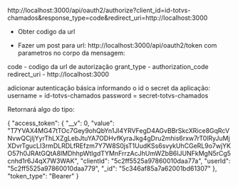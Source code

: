 http://localhost:3000/api/oauth2/authorize?client_id=id-totvs-chamados&response_type=code&redirect_uri=http://localhost:3000

* Obter codigo da url

* Fazer um post para url:
http://localhost:3000/api/oauth2/token
com parametros no corpo da mensagem:

code - codigo da url de autorização
grant_type - authorization_code
redirect_uri - http://localhost:3000

adicionar autenticação básica informando o id o secret da aplicação:
username = id-totvs-chamados
password = secret-totvs-chamados

Retornará algo do tipo:

{
    "access_token": {
        "__v": 0,
        "value": "T7YVAX4MG47tTOc7Gey9ohQbYn1Jl4YRVFegD4AGvBBrSkcXRice8GqRcVNvwQCjljYyrThLXZgLebJtuYA7ODHvfKyraJkg4gDru2mhis6rxw7rT0lRyJuMjXDvrTgucLI3rmDLRDLfREfzm7Y7W8S0jsT1UudKSs6svykUhCGeRL9o7wjYKO57h0JRAtGQtA8IMDhhpWtIgdTYMnFrrzAcJhUmWZbB6IJUNFkMgN5rCg5cnhd1r6J4qX7W3WAK",
        "clientId": "5c2ff5525a97860010daa77a",
        "userId": "5c2ff5525a97860010daa779",
        "_id": "5c346af85a7a62001bd61307"
    },
    "token_type": "Bearer"
}
